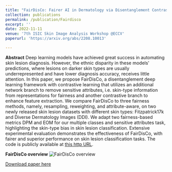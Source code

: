```yaml
---
title: "FairDisCo: Fairer AI in Dermatology via Disentanglement Contrastive Learning"
collection: publications
permalink: /publication/Fairdisco
excerpt: ''
date: 2022-11-11
venue: '7th ISIC Skin Image Analysis Workshop @ECCV'
paperurl: 'https://arxiv.org/abs/2208.10013'

---
```

**Abstract**
Deep learning models have achieved great success in automating skin lesion diagnosis. However, the ethnic disparity in these models' predictions, where lesions on darker skin types are usually underrepresented and have lower diagnosis accuracy, receives little attention. In this paper, we propose FairDisCo, a disentanglement deep learning framework with contrastive learning that utilizes an additional network branch to remove sensitive attributes, i.e. skin-type information from representations for fairness and another contrastive branch to enhance feature extraction. We compare FairDisCo to three fairness methods, namely, resampling, reweighting, and attribute-aware, on two newly released skin lesion datasets with different skin types: Fitzpatrick17k and Diverse Dermatology Images (DDI). We adapt two fairness-based metrics DPM and EOM for our multiple classes and sensitive attributes task, highlighting the skin-type bias in skin lesion classification. Extensive experimental evaluation demonstrates the effectiveness of FairDisCo, with fairer and superior performance on skin lesion classification tasks. The code is publicly available at [this http URL](https://github.com/siyi-wind/FairDisCo).

**FairDisCo overview**
![FairDisCo overview](http://nourhanb.github.io/images/Fairdisco_block.jpg)

[Download paper here](http://nourhanb.github.io/files/fairdisco.pdf)

